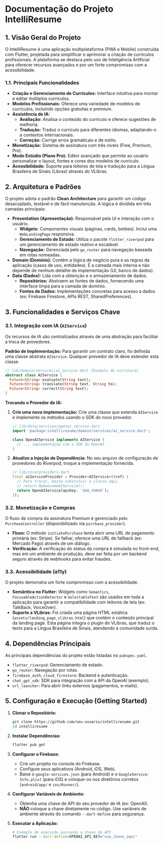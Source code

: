 # Documentação do Projeto IntelliResume

<!-- 
Este documento serve como uma fonte central de verdade para o projeto IntelliResume.
Ele é projetado para ser lido tanto por humanos quanto por assistentes de IA, 
fornecendo contexto claro sobre a arquitetura, funcionalidades e configuração do projeto.
-->

## 1. Visão Geral do Projeto

O IntelliResume é uma aplicação multiplataforma (PWA e Mobile) construída com Flutter, projetada para simplificar e aprimorar a criação de currículos profissionais. A plataforma se destaca pelo uso de Inteligência Artificial para oferecer recursos avançados e por um forte compromisso com a acessibilidade.

### 1.1. Principais Funcionalidades

*   **Criação e Gerenciamento de Currículos:** Interface intuitiva para montar e editar múltiplos currículos.
*   **Modelos Profissionais:** Oferece uma variedade de modelos de currículos, incluindo opções gratuitas e premium.
*   **Assistência de IA:**
    *   **Avaliação:** Analisa o conteúdo do currículo e oferece sugestões de melhoria.
    *   **Tradução:** Traduz o currículo para diferentes idiomas, adaptando-o a contextos internacionais.
    *   **Correção:** Corrige erros gramaticais e de estilo.
*   **Monetização:** Sistema de assinatura com três níveis (Free, Premium, Pro).
*   **Modo Estúdio (Plano Pro):** Editor avançado que permite ao usuário personalizar o layout, fontes e cores dos modelos de currículo.
*   **Acessibilidade:** Suporte para leitores de tela e tradução para a Língua Brasileira de Sinais (Libras) através do VLibras.

## 2. Arquitetura e Padrões

O projeto adota o padrão **Clean Architecture** para garantir um código desacoplado, testável e de fácil manutenção. A lógica é dividida em três camadas principais:

*   **Presentation (Apresentação):** Responsável pela UI e interação com o usuário.
    *   **Widgets:** Componentes visuais (páginas, cards, botões). Inclui uma `WebLandingPage` responsiva.
    *   **Gerenciamento de Estado:** Utiliza o pacote `flutter_riverpod` para um gerenciamento de estado reativo e escalável.
    *   **Navegação:** Gerenciada pelo `go_router` para navegação baseada em rotas nomeadas.
*   **Domain (Domínio):** Contém a lógica de negócio pura e as regras da aplicação (casos de uso, entidades). É a camada mais interna e não depende de nenhum detalhe de implementação (UI, banco de dados).
*   **Data (Dados):** Lida com a obtenção e o armazenamento de dados.
    *   **Repositórios:** Abstraem as fontes de dados, fornecendo uma interface limpa para a camada de domínio.
    *   **Fontes de Dados:** Implementações concretas para acesso a dados (ex: Firebase Firestore, APIs REST, SharedPreferences).

## 3. Funcionalidades e Serviços Chave

### 3.1. Integração com IA (`AIService`)

Os recursos de IA são centralizados através de uma abstração para facilitar a troca de provedores.

**Padrão de Implementação:**
Para garantir um contrato claro, foi definida uma classe abstrata `AIService`. Qualquer provedor de IA deve estender esta classe.

```dart
// lib/domain/services/ai_service.dart (Exemplo de estrutura)
abstract class AIService {
  Future<String> evaluate(String text);
  Future<String> translate(String text, String to);
  Future<String> correct(String text);
}
```

**Trocando o Provedor de IA:**
1.  **Crie uma nova implementação:** Crie uma classe que estenda `AIService` e implemente os métodos usando o SDK do novo provedor.
    ```dart
    // lib/data/services/openai_service.dart
    import 'package:intelliresume/domain/services/ai_service.dart';

    class OpenAIService implements AIService {
      // ... implementação com o SDK do OpenAI
    }
    ```
2.  **Atualize a Injeção de Dependência:** No seu arquivo de configuração de provedores do Riverpod, troque a implementação fornecida.
    ```dart
    // lib/core/providers.dart
    final aiServiceProvider = Provider<AIService>((ref) {
      // Para trocar, basta substituir a classe aqui.
      // return MyAwesomeAIService();
      return OpenAIService(apiKey: 'SUA_CHAVE');
    });
    ```

### 3.2. Monetização e Compras

O fluxo de compra da assinatura Premium é gerenciado pelo `PurchaseController` (disponibilizado via `purchase_provider`).

*   **Fluxo:** O método `initiatePurchase` tenta abrir uma URL de pagamento primária (ex: Stripe). Se falhar, oferece uma URL de fallback (ex: Mercado Pago) através de um diálogo.
*   **Verificação:** A verificação do status da compra é simulada no front-end, mas em um ambiente de produção, deve ser feita por um backend seguro através de webhooks para evitar fraudes.

### 3.3. Acessibilidade (a11y)

O projeto demonstra um forte compromisso com a acessibilidade.
*   **Semântica no Flutter:** Widgets como `Semantics`, `FocusableActionDetector` e `SelectableText` são usados em toda a aplicação para garantir a compatibilidade com leitores de tela (ex: TalkBack, VoiceOver).
*   **Suporte a VLibras:** Foi criada uma página HTML estática (`assets/landing_page_vlibras.html`) que contém o conteúdo principal da landing page. Esta página integra o plugin do VLibras, que traduz o texto para a Língua Brasileira de Sinais, atendendo à comunidade surda.

## 4. Dependências Principais

As principais dependências do projeto estão listadas no `pubspec.yaml`.

*   `flutter_riverpod`: Gerenciamento de estado.
*   `go_router`: Navegação por rotas.
*   `firebase_auth`, `cloud_firestore`: Backend e autenticação.
*   `chat_gpt_sdk`: SDK para integração com a API da OpenAI (exemplo).
*   `url_launcher`: Para abrir links externos (pagamentos, e-mails).

## 5. Configuração e Execução (Getting Started)

1.  **Clonar o Repositório:**
    ```bash
    git clone https://github.com/seu-usuario/intelliresume.git
    cd intelliresume
    ```
2.  **Instalar Dependências:**
    ```bash
    flutter pub get
    ```
3.  **Configurar o Firebase:**
    *   Crie um projeto no console do Firebase.
    *   Configure seus aplicativos (Android, iOS, Web).
    *   Baixe o `google-services.json` (para Android) e o `GoogleService-Info.plist` (para iOS) e coloque-os nos diretórios corretos (`android/app/` e `ios/Runner/`).

4.  **Configurar Variáveis de Ambiente:**
    *   Obtenha uma chave de API do seu provedor de IA (ex: OpenAI).
    *   **NÃO** coloque a chave diretamente no código. Use variáveis de ambiente através do comando `--dart-define` para segurança.

5.  **Executar a Aplicação:**
    ```bash
    # Exemplo de execução passando a chave de API
    flutter run --dart-define=OPENAI_API_KEY="sua_chave_aqui"
    ```
